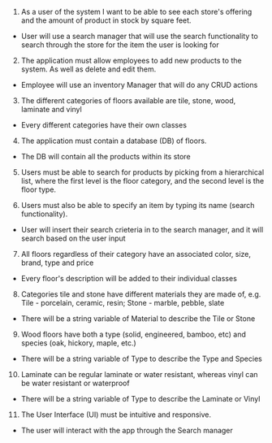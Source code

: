 1. As a user of the system I want to be able to see each store's offering and the amount of
product in stock by square feet.
- User will use a search manager that will use the search functionality to search through the store for the item the user is looking for

2. The application must allow employees to add new products to the system. As well as
delete and edit them.
- Employee will use an inventory Manager that will do any CRUD actions

3. The different categories of floors available are tile, stone, wood, laminate and vinyl
- Every different categories have their own classes

4. The application must contain a database (DB) of floors.
- The DB will contain all the products within its store

5. Users must be able to search for products by picking from a hierarchical list, where the
first level is the floor category, and the second level is the floor type.

6. Users must also be able to specify an item by typing its name (search functionality).
- User will insert their search crieteria in to the search manager, and it will search based on the user input

7. All floors regardless of their category have an associated color, size, brand, type and
price
- Every floor's description will be added to their individual classes

8. Categories tile and stone have different materials they are made of, e.g. Tile - porcelain,
ceramic, resin; Stone - marble, pebble, slate
- There will be a string variable of Material to describe the Tile or Stone

9. Wood floors have both a type (solid, engineered, bamboo, etc) and species (oak,
hickory, maple, etc.)
- There will be a string variable of Type to describe the Type and Species

10. Laminate can be regular laminate or water resistant, whereas vinyl can be water
resistant or waterproof
- There will be a string variable of Type to describe the Laminate or Vinyl

11. The User Interface (UI) must be intuitive and responsive.
- The user will interact with the app through the Search manager
